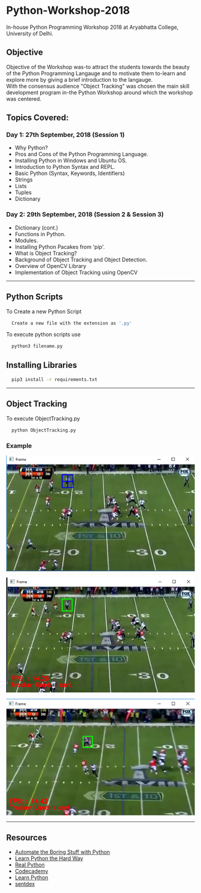 # Python-Workshop-2018
In-house Python Programming Workshop 2018 at Aryabhatta College, University of Delhi.

## Objective
Objective of the Workshop was-to attract the students towards the beauty of the Python Programming Langauge and to motivate them to-learn and explore more by giving a brief introduction to the langauge. <br>
With the consensus audience "Object Tracking" was chosen the main skill development program in-the Python Workshop around which the workshop was centered.

## Topics Covered:

### Day 1: 27th September, 2018 (Session 1)
  - Why Python?
  - Pros and Cons of the Python Programming Language.
  - Installing Python in Windows and Ubuntu OS.
  - Introduction to Python Syntax and REPL.
  - Basic Python (Syntax, Keywords, Identifiers)
  - Strings
  - Lists
  - Tuples
  - Dictionary
  
### Day 2: 29th September, 2018 (Session 2 & Session 3)
  - Dictionary (cont.)
  - Functions in Python.
  - Modules.
  - Installing Python Pacakes from 'pip'.
  - What is Object Tracking?
  - Background of Object Tracking and Object Detection.
  - Overview of OpenCV Library
  - Implementation of Object Tracking using OpenCV

---

## Python Scripts

To Create a new Python Script

```sh
  Create a new file with the extension as '.py'
```

To execute python scripts use
```sh
  python3 filename.py
```

## Installing Libraries

```sh
  pip3 install -r requirements.txt
```

---

## Object Tracking

To execute ObjectTracking.py
```sh
  python ObjectTracking.py
```

### Example
![Select Bounding Box](https://github.com/Yashs744/Python-Workshop-2018/blob/master/IMG/IMG%231.png)

![Tracking Player](https://github.com/Yashs744/Python-Workshop-2018/blob/master/IMG/IMG%232.png)

![Tracking Player](https://github.com/Yashs744/Python-Workshop-2018/blob/master/IMG/IMG%233.png)

---

## Resources
  - [Automate the Boring Stuff with Python](https://automatetheboringstuff.com/)
  - [Learn Python the Hard Way](https://learnpythonthehardway.org)
  - [Real Python](https://realpython.com/)
  - [Codecademy](https://www.codecademy.com/learn/learn-python)
  - [Learn Python](https://www.learnpython.org/)
  - [sentdex](https://www.youtube.com/watch?v=oVp1vrfL_w4&list=PLQVvvaa0QuDe8XSftW-RAxdo6OmaeL85M)
